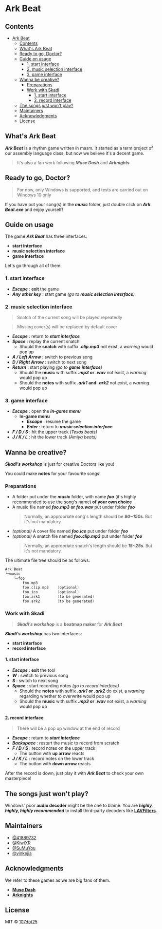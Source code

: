# Ark Beat
## Contents
<!-- TOC -->

- [Ark Beat](#ark-beat)
  - [Contents](#contents)
  - [What's Ark Beat](#whats-ark-beat)
  - [Ready to go, Doctor?](#ready-to-go-doctor)
  - [Guide on usage](#guide-on-usage)
    - [1. start interface](#1-start-interface)
    - [2. music selection interface](#2-music-selection-interface)
    - [3. game interface](#3-game-interface)
  - [Wanna be creative?](#wanna-be-creative)
    - [Preparations](#preparations)
    - [Work with Skadi](#work-with-skadi)
      - [1. start interface](#1-start-interface-1)
      - [2. record interface](#2-record-interface)
  - [The songs just won't play?](#the-songs-just-wont-play)
  - [Maintainers](#maintainers)
  - [Acknowledgments](#acknowledgments)
  - [License](#license)

<!-- /TOC -->

## What's Ark Beat
***Ark Beat*** is a rhythm game written in masm. It started as a term project of our assembly language class, but now we believe it's a decent game.
> It's also a fan work following ***Muse Dash*** and ***Arknights***
## Ready to go, Doctor?
> For now, only Windows is supported, and tests are carried out on Windows 10 only

If you have put your song(s) in the ***music*** folder, just double click on ***Ark Beat.exe*** and enjoy yourself!
## Guide on usage
The game ***Ark Beat*** has three interfaces: 
+ **start interface**
+ **music selection interface**
+ **game interface**

Let's go through all of them.
### 1. start interface
+ ***Escape*** : **exit** the game
+ ***Any other key*** : start game *(go to **music selection interface**)*
### 2. music selection interface
> Snatch of the current song will be played repeatedly

> Missing cover(s) will be replaced by default cover
+ ***Escape*** : return to ***start interface***
+ ***Space*** : replay the current snatch
  + Should the **snatch** with suffix ***.clip.mp3*** not exist, a *warning* would pop up
+ ***A / Left Arrow*** : switch to previous song
+ ***D / Right Arrow*** : switch to next song
+ ***Return*** : start playing *(go to **game interface**)*
  + Should the **music** with suffix ***.mp3*** **or** ***.wav*** not exist, a *warning* would pop up
  + Should the **notes** with suffix ***.ark1*** **and** ***.ark2*** not exist, a *warning* would pop up
### 3. game interface
+ ***Escape*** : open the ***in-game menu***
  + **In-game menu**
    + ***Escape*** : resume the game
    + ***Enter*** : return to ***music selection interface***
+ ***F / D / S*** : hit the upper track *(Texas beats)*
+ ***J / K / L*** : hit the lower track *(Amiya beats)*
## Wanna be creative?
***Skadi's workshop*** is just for creative Doctors like you!

You could make **notes** for your favourite songs!
### Preparations
+ A folder put under the ***music*** folder, with name ***foo*** (it's highly recommended to use the song's name) **of your own choice**
+ A music file named ***foo.mp3*** **or** ***foo.wav*** put under folder ***foo***
  > Normally, an appropriate song's length should be ***90~150s***. But it's not mandatory.
+ *(optional)* A cover file named ***foo.ico*** put under folder ***foo***
+ *(optional)* A snatch file named ***foo.clip.mp3*** put under folder ***foo***
  > Normally, an appropriate snatch's length should be ***15~25s***. But it's not mandatory.

The ultimate file tree should be as follows:
```C
Ark Beat
└─music
    └─foo
        foo.mp3
        foo.clip.mp3    (optional)
        foo.ico         (optional)
        foo.ark1        (to be generated)
        foo.ark2        (to be generated)
```

### Work with Skadi
> ***Skadi's workshop*** is a **beatmap maker** for ***Ark Beat***
> 
***Skadi's workshop*** has two interfaces: 
+ **start interface**
+ **record interface**
#### 1. start interface
+ ***Escape*** : **exit** the tool
+ ***W*** : switch to previous song
+ ***S*** : switch to next song
+ ***Space*** : start recording notes *(go to record interface)*
  + Should the **notes** with suffix ***.ark1*** **or** ***.ark2*** do exist, a *warning* regarding whether to overwrite would pop up
  + Should the **music** with suffix ***.mp3*** **or** ***.wav*** not exist, a *warning* would pop up
#### 2. record interface
> There will be a pop up window at the end of record
+ ***Escape*** : return to ***start interface***
+ ***Backspace*** : restart the music to record from scratch
+ ***F / D / S*** : record notes on the upper track
  + The button with **up arrow** reacts
+ ***J / K / L*** : record notes on the lower track
  + The button with **down arrow** reacts

After the record is down, just play it with ***Ark Beat*** to check your own masterpiece!

## The songs just won't play?
Windows' poor **audio decoder** might be the one to blame.
You are ***highly, highly, highly recommended*** to install third-party decoders like [**LAVFilters**](https://github.com/Nevcairiel/LAVFilters/releases).

## Maintainers
+ [@41889732](https://github.com/41889732)
+ [@KiwiXR](https://github.com/KiwiXR)
+ [@SuMuYou](https://github.com/SuMuyou)
+ [@yinkejia](https://github.com/yinkejia)

## Acknowledgments
We refer to these games as we are big fans of them.
+ [**Muse Dash**](http://www.peroperogames.com/)
+ [**Arknights**](https://ak.hypergryph.com/)

## License
MIT © [107dot25](https://github.com/107dot25)